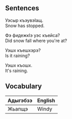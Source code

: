 ## Sentences

Уэсыр къэувэIащ.  
Snow has stopped.

Фэ фидежкIэ уэс къейса?  
Did snow fall where you're at?

Уэшх къешхэрэ?  
Is it raining?

Уэшх къошх.  
It's raining.
## Vocabulary
| Адыгэбзэ | English |
| :------- | :------ |
| Жьапщэ   | Windy   |
